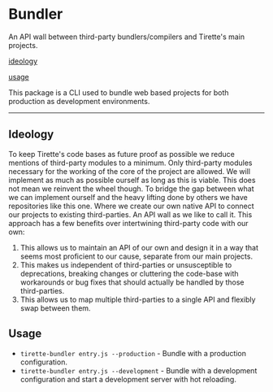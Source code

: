 # Bundler

An API wall between third-party bundlers/compilers and Tirette's main projects.

[ideology](#ideology)

[usage](#usage)

This package is a CLI used to bundle web based projects for both production as development environments.

---

## Ideology
To keep Tirette's code bases as future proof as possible we reduce mentions of third-party modules to a minimum. Only third-party modules necessary for the working of the core of the project are allowed. We will implement as much as possible ourself as long as this is viable. This does not mean we reinvent the wheel though. To bridge the gap between what we can implement ourself and the heavy lifting done by others we have repositories like this one. Where we create our own native API to connect our projects to existing third-parties. An API wall as we like to call it. This approach has a few benefits over intertwining third-party code with our own:
1. This allows us to maintain an API of our own and design it in a way that seems most proficient to our cause, separate from our main projects.
2. This makes us independent of third-parties or unsusceptible to deprecations, breaking changes or cluttering the code-base with workarounds or bug fixes that should actually be handled by those third-parties.
3. This allows us to map multiple third-parties to a single API and flexibly swap between them.

## Usage

* `tirette-bundler entry.js --production` - Bundle with a production configuration.
* `tirette-bundler entry.js --development` - Bundle with a development configuration and start a development server with hot reloading.